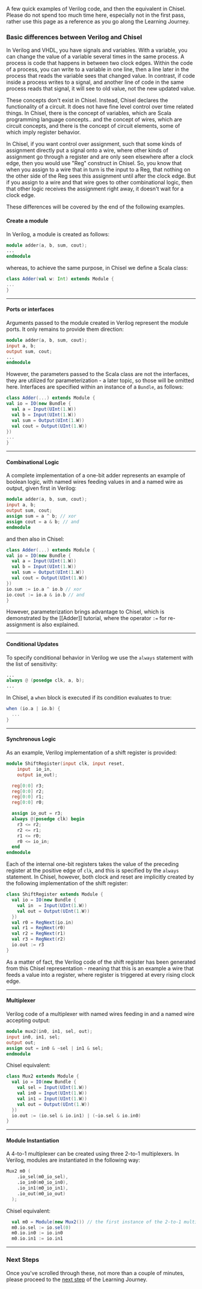 
A few quick examples of Verilog code, and then the equivalent in Chisel. Please do not spend too much time here, especially not in the first pass, rather use this page as a reference as you go along the Learning Journey.

### Basic differences between Verilog and Chisel
In Verilog and VHDL, you have signals and variables.  With a variable, you can change the value of a variable several times in the same process.  A process is code that happens in between two clock edges.  Within the code of a process, you can write to a variable in one line, then a line later in the process that reads the variable sees that changed value.  In contrast, if code inside a process writes to a signal, and another line of code in the same process reads that signal, it will see to old value, not the new updated value.

These concepts don't exist in Chisel.  Instead, Chisel declares the functionality of a circuit.  It does not have fine level control over time related things.  In Chisel, there is the concept of variables, which are Scala programming language concepts.. and the concept of wires, which are circuit concepts, and there is the concept of circuit elements, some of which imply register behavior.

In Chisel, if you want control over assignment, such that some kinds of assignment directly put a signal onto a wire, where other kinds of assignment go through a register and are only seen elsewhere after a clock edge, then you would use "Reg" construct in Chisel.  So, you know that when you assign to a wire that in turn is the input to a Reg, that nothing on the other side of the Reg sees this assignment until after the clock edge.  But if you assign to a wire and that wire goes to other combinational logic, then that other logic receives the assignment right away, it doesn't wait for a clock edge.

These differences will be covered by the end of the following examples.  

#### Create a module

In Verilog, a module is created as follows:

```verilog
module adder(a, b, sum, cout);
...
endmodule
```
whereas, to achieve the same purpose, in Chisel we define a Scala class:
```scala
class Adder(val w: Int) extends Module {
...
}
```
***
#### Ports or interfaces

Arguments passed to the module created in Verilog represent the module ports. It only remains to provide them direction:
```verilog
module adder(a, b, sum, cout);
input a, b;
output sum, cout;
...
endmodule
```
However, the parameters passed to the Scala class are not the interfaces, they are utilized for parameterization - a later topic, so those will be omitted here. Interfaces are specified within an instance of a `Bundle`, as follows:
```scala
class Adder(...) extends Module {
val io = IO(new Bundle {
  val a = Input(UInt(1.W))
  val b = Input(UInt(1.W))
  val sum = Output(UInt(1.W))
  val cout = Output(UInt(1.W))
})
...
}
```
***
#### Combinational Logic

A complete implementation of a one-bit adder represents an example of boolean logic, with named wires feeding values in and a named wire as output, given first in Verilog:
```verilog
module adder(a, b, sum, cout);
input a, b;
output sum, cout;
assign sum = a ^ b; // xor
assign cout = a & b; // and
endmodule
```
and then also in Chisel:
```scala
class Adder(...) extends Module {
val io = IO(new Bundle {
  val a = Input(UInt(1.W))
  val b = Input(UInt(1.W))
  val sum = Output(UInt(1.W))
  val cout = Output(UInt(1.W))
})
io.sum := io.a ^ io.b // xor
io.cout := io.a & io.b // and
}
```
However, parameterization brings advantage to Chisel, which is demonstrated by the [[Adder]] tutorial, where the operator `:=` for re-assignment is also explained.
***
#### Conditional Updates

To specify conditional behavior in Verilog we use the `always` statement with the list of sensitivity:
```verilog
...
always @ (posedge clk, a, b);
...
```
In Chisel, a `when` block is executed if its condition evaluates to true:
```scala
when (io.a | io.b) {
  ...
}
```
***
#### Synchronous Logic

As an example, Verilog implementation of a shift register is provided:
```verilog
module ShiftRegister(input clk, input reset,
    input  io_in,
    output io_out);

  reg[0:0] r3;
  reg[0:0] r2;
  reg[0:0] r1;
  reg[0:0] r0;

  assign io_out = r3;
  always @(posedge clk) begin
    r3 <= r2;
    r2 <= r1;
    r1 <= r0;
    r0 <= io_in;
  end
endmodule
```
Each of the internal one-bit registers takes the value of the preceding register at the positive edge of `clk`, and this is specified by the `always` statement. In Chisel, however, both clock and reset are implicitly created by the following implementation of the shift register:
```scala
class ShiftRegister extends Module {
  val io = IO(new Bundle {
    val in  = Input(UInt(1.W))
    val out = Output(UInt(1.W))
  })
  val r0 = RegNext(io.in)
  val r1 = RegNext(r0)
  val r2 = RegNext(r1)
  val r3 = RegNext(r2)
  io.out := r3
}
```
As a matter of fact, the Verilog code of the shift register has been generated from this Chisel representation - meaning that this is an example a wire that feeds a value into a register, where register is triggered at every rising clock edge.
***
#### Multiplexer

Verilog code of a multiplexer with named wires feeding in and a named wire accepting output:
```verilog
module mux2(in0, in1, sel, out);
input in0, in1, sel;
output out;
assign out = in0 & ~sel | in1 & sel;
endmodule
```
Chisel equivalent:
```scala
class Mux2 extends Module {
  val io = IO(new Bundle {
    val sel = Input(UInt(1.W))
    val in0 = Input(UInt(1.W))
    val in1 = Input(UInt(1.W))
    val out = Output(UInt(1.W))
  })
  io.out := (io.sel & io.in1) | (~io.sel & io.in0)
}
```

***

#### Module Instantiation

A 4-to-1 multiplexer can be created using three 2-to-1 multiplexers. In Verilog, modules are instantiated in the following way:
```verilog
Mux2 m0 (
    .io_sel(m0_io_sel),
    .io_in0(m0_io_in0),
    .io_in1(m0_io_in1),
    .io_out(m0_io_out)
  );
```
Chisel equivalent:
```scala
  val m0 = Module(new Mux2()) // the first instance of the 2-to-1 multiplexer
  m0.io.sel := io.sel(0)
  m0.io.in0 := io.in0
  m0.io.in1 := io.in1
```
***

### Next Steps

Once you've scrolled through these, not more than a couple of minutes, please proceed to the [next step](Examples-line-by-line) of the Learning Journey.
